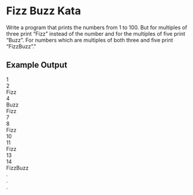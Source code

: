 # Fizz Buzz Kata

Write a program that prints the numbers from 1 to 100. But for multiples of three print “Fizz” instead of the number and for the multiples of five print “Buzz”. For numbers which are multiples of both three and five print “FizzBuzz”."

## Example Output
1 <br />
2 <br />
Fizz <br />
4 <br />
Buzz <br />
Fizz <br />
7 <br />
8 <br />
Fizz <br />
10 <br />
11 <br />
Fizz <br />
13 <br />
14 <br />
FizzBuzz <br />
. <br />
. <br />
.

